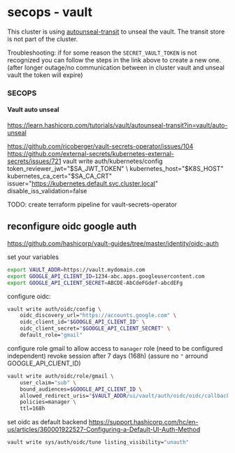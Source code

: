 # secops - vault

This cluster is using [autounseal-transit](https://learn.hashicorp.com/tutorials/vault/autounseal-transit) to unseal the vault. The transit store is not part of the cluster.

Troubleshooting: if for some reason the `SECRET_VAULT_TOKEN` is not recognized you can follow the steps in the link above to create a new one. (after longer outage/no communication between in cluster vault and unseal vault the token will expire)


### SECOPS
#### Vault auto unseal
https://learn.hashicorp.com/tutorials/vault/autounseal-transit?in=vault/auto-unseal



https://github.com/ricoberger/vault-secrets-operator/issues/104
https://github.com/external-secrets/kubernetes-external-secrets/issues/721
vault write auth/kubernetes/config \
    token_reviewer_jwt="$SA_JWT_TOKEN" \
    kubernetes_host="$K8S_HOST" \
    kubernetes_ca_cert="$SA_CA_CRT" \
    issuer="https://kubernetes.default.svc.cluster.local" \
    disable_iss_validation=false

TODO: create terraform pipeline for vault-secrets-operator


## reconfigure oidc google auth
https://github.com/hashicorp/vault-guides/tree/master/identity/oidc-auth

set your variables
```bash
export VAULT_ADDR=https://vault.mydomain.com
export GOOGLE_API_CLIENT_ID=1234-abc.apps.googleusercontent.com
export GOOGLE_API_CLIENT_SECRET=ABCDE-AbCdeFGdef-abcdEFg
```

configure oidc:

```bash
vault write auth/oidc/config \
    oidc_discovery_url="https://accounts.google.com" \
    oidc_client_id="$GOOGLE_API_CLIENT_ID" \
    oidc_client_secret="$GOOGLE_API_CLIENT_SECRET" \
    default_role="gmail"
```

configure role gmail to allow access to `manager` role (need to be configured independent)
revoke session after 7 days (168h) (assure no `"` arround GOOGLE_API_CLIENT_ID)

```bash
vault write auth/oidc/role/gmail \
    user_claim="sub" \
    bound_audiences=$GOOGLE_API_CLIENT_ID \
    allowed_redirect_uris="$VAULT_ADDR/ui/vault/auth/oidc/oidc/callback" \
    policies=manager \
    ttl=168h
```

set oidc as default backend
https://support.hashicorp.com/hc/en-us/articles/360001922527-Configuring-a-Default-UI-Auth-Method

```bash
vault write sys/auth/oidc/tune listing_visibility="unauth"
```
